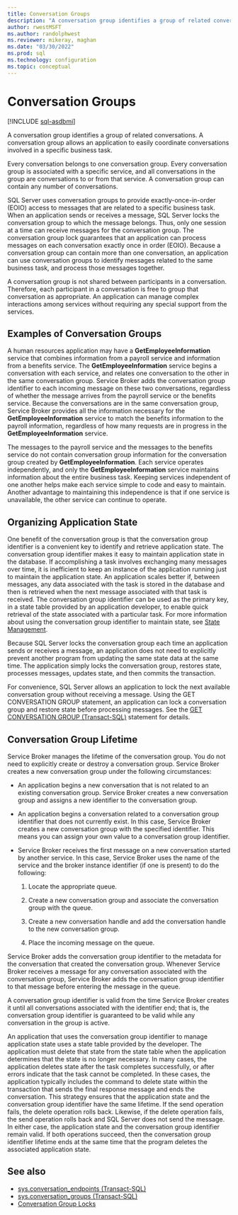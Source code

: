 ```yaml
---
title: Conversation Groups
description: "A conversation group identifies a group of related conversations."
author: rwestMSFT
ms.author: randolphwest
ms.reviewer: mikeray, maghan
ms.date: "03/30/2022"
ms.prod: sql
ms.technology: configuration
ms.topic: conceptual
---
```


# Conversation Groups

[!INCLUDE [sql-asdbmi](../../includes/applies-to-version/sql-asdbmi.md)]

A conversation group identifies a group of related conversations. A conversation group allows an application to easily coordinate conversations involved in a specific business task.

Every conversation belongs to one conversation group. Every conversation group is associated with a specific service, and all conversations in the group are conversations to or from that service. A conversation group can contain any number of conversations.

SQL Server uses conversation groups to provide exactly-once-in-order (EOIO) access to messages that are related to a specific business task. When an application sends or receives a message, SQL Server locks the conversation group to which the message belongs. Thus, only one session at a time can receive messages for the conversation group. The conversation group lock guarantees that an application can process messages on each conversation exactly once in order (EOIO). Because a conversation group can contain more than one conversation, an application can use conversation groups to identify messages related to the same business task, and process those messages together.

A conversation group is not shared between participants in a conversation. Therefore, each participant in a conversation is free to group that conversation as appropriate. An application can manage complex interactions among services without requiring any special support from the services.

## Examples of Conversation Groups

A human resources application may have a **GetEmployeeInformation** service that combines information from a payroll service and information from a benefits service. The **GetEmployeeInformation** service begins a conversation with each service, and relates one conversation to the other in the same conversation group. Service Broker adds the conversation group identifier to each incoming message on these two conversations, regardless of whether the message arrives from the payroll service or the benefits service. Because the conversations are in the same conversation group, Service Broker provides all the information necessary for the **GetEmployeeInformation** service to match the benefits information to the payroll information, regardless of how many requests are in progress in the **GetEmployeeInformation** service.

The messages to the payroll service and the messages to the benefits service do not contain conversation group information for the conversation group created by **GetEmployeeInformation**. Each service operates independently, and only the **GetEmployeeInformation** service maintains information about the entire business task. Keeping services independent of one another helps make each service simple to code and easy to maintain. Another advantage to maintaining this independence is that if one service is unavailable, the other service can continue to operate.

## Organizing Application State

One benefit of the conversation group is that the conversation group identifier is a convenient key to identify and retrieve application state. The conversation group identifier makes it easy to maintain application state in the database. If accomplishing a task involves exchanging many messages over time, it is inefficient to keep an instance of the application running just to maintain the application state. An application scales better if, between messages, any data associated with the task is stored in the database and then is retrieved when the next message associated with that task is received. The conversation group identifier can be used as the primary key, in a state table provided by an application developer, to enable quick retrieval of the state associated with a particular task. For more information about using the conversation group identifier to maintain state, see [State Management](state-management.md).

Because SQL Server locks the conversation group each time an application sends or receives a message, an application does not need to explicitly prevent another program from updating the same state data at the same time. The application simply locks the conversation group, restores state, processes messages, updates state, and then commits the transaction.

For convenience, SQL Server allows an application to lock the next available conversation group without receiving a message. Using the GET CONVERSATION GROUP statement, an application can lock a conversation group and restore state before processing messages. See the [GET CONVERSATION GROUP (Transact-SQL)](../../t-sql/statements/get-conversation-group-transact-sql.md) statement for details.

## Conversation Group Lifetime

Service Broker manages the lifetime of the conversation group. You do not need to explicitly create or destroy a conversation group. Service Broker creates a new conversation group under the following circumstances:

- An application begins a new conversation that is not related to an existing conversation group. Service Broker creates a new conversation group and assigns a new identifier to the conversation group.

- An application begins a conversation related to a conversation group identifier that does not currently exist. In this case, Service Broker creates a new conversation group with the specified identifier. This means you can assign your own value to a conversation group identifier.

- Service Broker receives the first message on a new conversation started by another service. In this case, Service Broker uses the name of the service and the broker instance identifier (if one is present) to do the following:

   1. Locate the appropriate queue.

   2. Create a new conversation group and associate the conversation group with the queue.

   3. Create a new conversation handle and add the conversation handle to the new conversation group.

   4. Place the incoming message on the queue.

Service Broker adds the conversation group identifier to the metadata for the conversation that created the conversation group. Whenever Service Broker receives a message for any conversation associated with the conversation group, Service Broker adds the conversation group identifier to that message before entering the message in the queue.

A conversation group identifier is valid from the time Service Broker creates it until all conversations associated with the identifier end; that is, the conversation group identifier is guaranteed to be valid while any conversation in the group is active.

An application that uses the conversation group identifier to manage application state uses a state table provided by the developer. The application must delete that state from the state table when the application determines that the state is no longer necessary. In many cases, the application deletes state after the task completes successfully, or after errors indicate that the task cannot be completed. In these cases, the application typically includes the command to delete state within the transaction that sends the final response message and ends the conversation. This strategy ensures that the application state and the conversation group identifier have the same lifetime. If the send operation fails, the delete operation rolls back. Likewise, if the delete operation fails, the send operation rolls back and SQL Server does not send the message. In either case, the application state and the conversation group identifier remain valid. If both operations succeed, then the conversation group identifier lifetime ends at the same time that the program deletes the associated application state.

## See also

- [sys.conversation_endpoints (Transact-SQL)](../../relational-databases/system-catalog-views/sys-conversation-endpoints-transact-sql.md)
- [sys.conversation_groups (Transact-SQL)](../../relational-databases/system-catalog-views/sys-conversation-groups-transact-sql.md)
- [Conversation Group Locks](conversation-group-locks.md)
